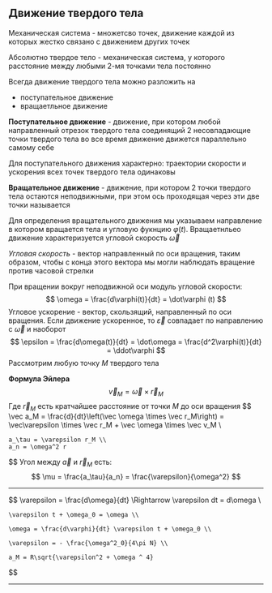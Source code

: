 ## Движение твердого тела

Механическая система - множетсво точек, движение каждой из которых жестко связано с движением других точек

Абсолютно твердое тело - механическая система, у которого расстояние между любыми 2-мя точками тела постоянно

Всегда движение твердого тела можно разложить на

- поступательное движение
- вращаетльное движение

**Поступательное движение** - движение, при котором любой направленный отрезок твердого тела соединящий 2 несовпадающие точки твердого тела во все время движение движется параллельно самому себе

Для поступательного движения характерно: траектории скорости и ускорения всех точек твердого тела одинаковы

**Вращательное движение** - движение, при котором 2 точки твердого тела остаются неподвижными, при этом ось проходящая через эти две точки называется 

Для определения вращательного движения мы указываем направление в котором вращается тела и угловую фукнцию $\varphi(t)$. Вращаетнльео движение характеризуется угловой скорость $\vec\omega$

*Угловая скорость* - вектор направленный по оси вращения, таким образом, чтобы с конца этого вектора мы могли наблюдать вращение против часовой стрелки

При вращении вокруг неподвижной оси модуль угловой скорости:
$$
    \omega = \frac{d\varphi(t)}{dt} = \dot\varphi (t)
$$
Угловое ускорение - вектор, скользящий, направленный по оси вращения. Если движение ускоренное, то $\vec\varepsilon$ совпадает по направлению с $\vec\omega$ и наоборот
$$
    \epsilon = \frac{d\omega(t)}{dt} = \dot\omega = \frac{d^2\varphi(t)}{dt} = \ddot\varphi
$$
Рассмотрим любую точку $M$ твердого тела

**Формула Эйлера**
$$
    \vec v_M = \vec\omega \times \vec r_M
$$
Где $\vec r_M$ есть кратчайшее расстояние от точки $M$ до оси вращения
$$
    \vec a_M = \frac{d}{dt}\left(\vec \omega \times \vec r_M\right) = \vec\varepsilon \times \vec r_M + \vec \omega \times \vec v_M \\

    a_\tau = \varepsilon r_M \\
    a_n = \omega^2 r
$$
Угол между $\vec a$ и $\vec r_M$ есть:
$$
    \mu = \frac{a_\tau}{a_n} = \frac{\varepsilon}{\omega^2}
$$

------

$$
    \varepsilon = \frac{d\omega}{dt} \Rightarrow \varepsilon dt = d\omega \\

    \varepsilon t + \omega_0 = \omega \\

    \omega = \frac{d\varphi}{dt} \varepsilon t + \omega_0 \\

    \varepsilon = - \frac{\omega^2_0}{4\pi N} \\ 

    a_M = R\sqrt{\varepsilon^2 + \omega ^ 4}
$$

------

